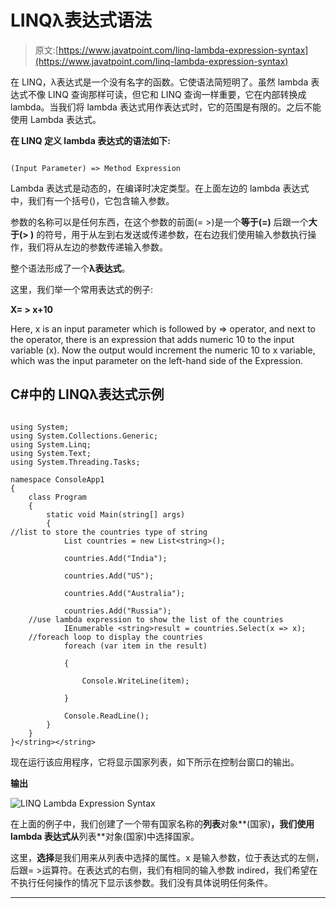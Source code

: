 # LINQλ表达式语法

> 原文:[https://www.javatpoint.com/linq-lambda-expression-syntax](https://www.javatpoint.com/linq-lambda-expression-syntax)

在 LINQ，λ表达式是一个没有名字的函数。它使语法简短明了。虽然 lambda 表达式不像 LINQ 查询那样可读，但它和 LINQ 查询一样重要，它在内部转换成 lambda。当我们将 lambda 表达式用作表达式时，它的范围是有限的。之后不能使用 Lambda 表达式。

**在 LINQ 定义 lambda 表达式的语法如下:**

```

(Input Parameter) => Method Expression

```

Lambda 表达式是动态的，在编译时决定类型。在上面左边的 lambda 表达式中，我们有一个括号()，它包含输入参数。

参数的名称可以是任何东西，在这个参数的前面(= >)是一个**等于(=)** 后跟一个**大于(> )** 的符号，用于从左到右发送或传递参数，在右边我们使用输入参数执行操作，我们将从左边的参数传递输入参数。

整个语法形成了一个**λ表达式**。

这里，我们举一个常用表达式的例子:

**X= > x+10**

Here, x is an input parameter which is followed by => operator, and next to the operator, there is an expression that adds numeric 10 to the input variable (x). Now the output would increment the numeric 10 to x variable, which was the input parameter on the left-hand side of the Expression.

## C#中的 LINQλ表达式示例

```

using System;
using System.Collections.Generic;
using System.Linq;
using System.Text;
using System.Threading.Tasks;

namespace ConsoleApp1
{
    class Program
    {
        static void Main(string[] args)
        {
//list to store the countries type of string
            List countries = new List<string>();

            countries.Add("India");

            countries.Add("US");

            countries.Add("Australia");

            countries.Add("Russia");
    //use lambda expression to show the list of the countries
            IEnumerable <string>result = countries.Select(x => x);
    //foreach loop to display the countries
            foreach (var item in the result) 

            {

                Console.WriteLine(item);

            }

            Console.ReadLine();
        }
    }
}</string></string> 
```

现在运行该应用程序，它将显示国家列表，如下所示在控制台窗口的输出。

**输出**

![LINQ Lambda Expression Syntax](../Images/527f8886d03b15647802a6e31ce51eee.png)

在上面的例子中，我们创建了一个带有国家名称的**列表**对象**(国家)**，我们使用 lambda 表达式从**列表**对象(国家)中选择国家。

这里，**选择**是我们用来从列表中选择的属性。x 是输入参数，位于表达式的左侧，后跟= >运算符。在表达式的右侧，我们有相同的输入参数 indired，我们希望在不执行任何操作的情况下显示该参数。我们没有具体说明任何条件。

* * *